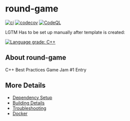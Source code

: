 # round-game

[![ci](https://github.com/alfadur/round-game/actions/workflows/ci.yml/badge.svg)](https://github.com/alfadur/round-game/actions/workflows/ci.yml)
[![codecov](https://codecov.io/gh/alfadur/round-game/branch/main/graph/badge.svg)](https://codecov.io/gh/alfadur/round-game)
[![CodeQL](https://github.com/alfadur/round-game/actions/workflows/codeql-analysis.yml/badge.svg)](https://github.com/alfadur/round-game/actions/workflows/codeql-analysis.yml)

LGTM Has to be set up manually after template is created:

[![Language grade: C++](https://img.shields.io/lgtm/grade/cpp/github/alfadur/round-game)](https://lgtm.com/projects/g/alfadur/round-game/context:cpp)

## About round-game
C++ Best Practices Game Jam #1 Entry


## More Details

 * [Dependency Setup](README_dependencies.md)
 * [Building Details](README_building.md)
 * [Troubleshooting](README_troubleshooting.md)
 * [Docker](README_docker.md)
